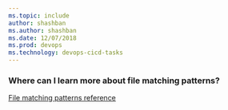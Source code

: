 ```yaml
---
ms.topic: include
author: shashban
ms.author: shashban
ms.date: 12/07/2018
ms.prod: devops
ms.technology: devops-cicd-tasks
---
```


### Where can I learn more about file matching patterns?

[File matching patterns reference](../file-matching-patterns.md)
